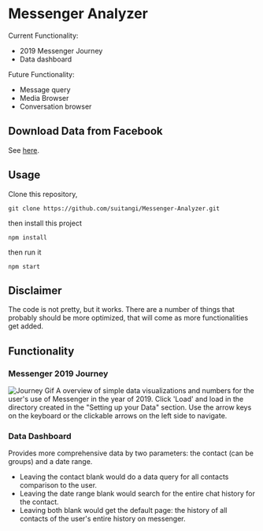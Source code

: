 # Messenger Analyzer
Current Functionality:
- 2019 Messenger Journey
- Data dashboard

Future Functionality:
- Message query
- Media Browser
- Conversation browser

## Download Data from Facebook
See [here](https://suitangi.github.io/Messenger-Analyzer/DownloadData).

## Usage
Clone this repository,
```
git clone https://github.com/suitangi/Messenger-Analyzer.git
```
then install this project
```
npm install
```
then run it
```
npm start
```

## Disclaimer
The code is not pretty, but it works. There are a number of things that probably should be more optimized, that will come as more functionalities get added.

## Functionality
### Messenger 2019 Journey
![Journey Gif](https://i.imgur.com/tuD8luW.gif)
A overview of simple data visualizations and numbers for the user's use of Messenger in the year of 2019.
Click 'Load' and load in the directory created in the "Setting up your Data" section.
Use the arrow keys on the keyboard or the clickable arrows on the left side to navigate.

### Data Dashboard
Provides more comprehensive data by two parameters: the contact (can be groups) and a date range.
- Leaving the contact blank would do a data query for all contacts comparison to the user.
- Leaving the date range blank would search for the entire chat history for the contact.
- Leaving both blank would get the default page: the history of all contacts of the user's entire history on messenger.
